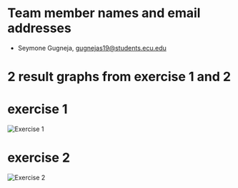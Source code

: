 # Team member names and email addresses

- Seymone Gugneja, gugnejas19@students.ecu.edu

# 2 result graphs from exercise 1 and 2

# exercise 1
![Exercise 1](https://github.com/seymonegugneja/CSCI-4120/blob/main/homework3/exercise1.png)

# exercise 2
![Exercise 2](https://github.com/seymonegugneja/CSCI-4120/blob/main/homework3/exercise2.png)
